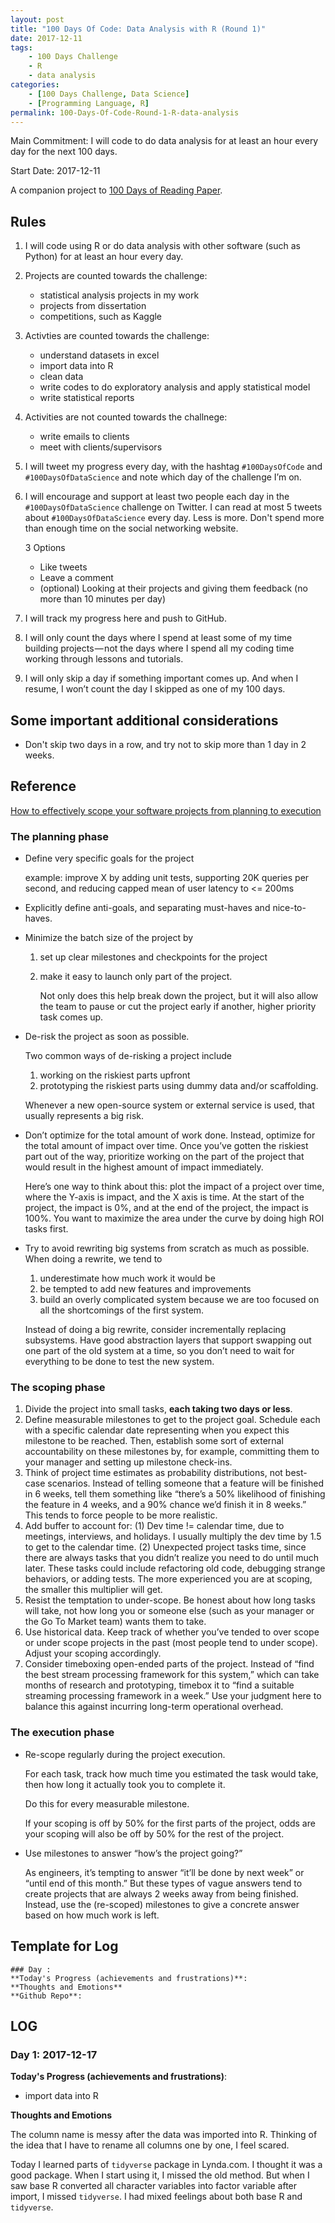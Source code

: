 ```yaml
---
layout: post
title: "100 Days Of Code: Data Analysis with R (Round 1)"
date: 2017-12-11
tags: 
	- 100 Days Challenge
	- R
	- data analysis
categories: 
	- [100 Days Challenge, Data Science]
	- [Programming Language, R]
permalink: 100-Days-Of-Code-Round-1-R-data-analysis
---
```

Main Commitment: I will code to do data analysis for at least an hour every day for the next 100 days.

Start Date: 2017-12-11

A companion project to [100 Days of Reading Paper](100-Days-Of-Reading-Paper-Round-1).

<!-- more -->

## Rules

1. I will code using R or do data analysis with other software (such as Python) for at least an hour every day.
2. Projects are counted towards the challenge:
	* statistical analysis projects in my work
	* projects from dissertation
	* competitions, such as Kaggle

3. Activties are counted towards the challenge:
	* understand datasets in excel
	* import data into R
	* clean data
	* write codes to do exploratory analysis and apply statistical model
	* write statistical reports

4. Activities are not counted towards the challnege:

	* write emails to clients
	* meet with clients/supervisors

5. I will tweet my progress every day, with the hashtag `#100DaysOfCode` and `#100DaysOfDataScience` and note which day of the challenge I’m on.
6. I will encourage and support at least two people each day in the `#100DaysOfDataScience` challenge on Twitter. I can read at most 5 tweets about `#100DaysOfDataScience` every day. Less is more. Don't spend more than enough time on the social networking website.

    3 Options
    
    * Like tweets
    * Leave a comment
    * (optional) Looking at their projects and giving them feedback (no more than 10 minutes per day)
7. I will track my progress here and push to GitHub.
8. I will only count the days where I spend at least some of my time building projects — not the days where I spend all my coding time working through lessons and tutorials.

9. I will only skip a day if something important comes up. And when I resume, I won’t count the day I skipped as one of my 100 days.

## Some important additional considerations

* Don't skip two days in a row, and try not to skip more than 1 day in 2 weeks.

## Reference
[How to effectively scope your software projects from planning to execution](https://medium.freecodecamp.org/how-to-effectively-scope-your-software-projects-from-planning-to-execution-e96cbcac54b9)

### The planning phase

* Define very specific goals for the project

	example: improve X by adding unit tests, supporting 20K queries per second, and reducing capped mean of user latency to <= 200ms
	
* Explicitly define anti-goals, and separating must-haves and nice-to-haves.
* Minimize the batch size of the project by

	1. set up clear milestones and checkpoints for the project
	1. make it easy to launch only part of the project. 

		Not only does this help break down the project, but it will also allow the team to pause or cut the project early if another, higher priority task comes up.
		
* De-risk the project as soon as possible. 

	Two common ways of de-risking a project include
	
	1. working on the riskiest parts upfront
	1. prototyping the riskiest parts using dummy data and/or scaffolding. 

	Whenever a new open-source system or external service is used, that usually represents a big risk.
* Don’t optimize for the total amount of work done. Instead, optimize for the total amount of impact over time. Once you’ve gotten the riskiest part out of the way, prioritize working on the part of the project that would result in the highest amount of impact immediately.
	
	Here’s one way to think about this: plot the impact of a project over time, where the Y-axis is impact, and the X axis is time. At the start of the project, the impact is 0%, and at the end of the project, the impact is 100%. You want to maximize the area under the curve by doing high ROI tasks first.

* Try to avoid rewriting big systems from scratch as much as possible. When doing a rewrite, we tend to 

	1. underestimate how much work it would be
	1. be tempted to add new features and improvements
	1. build an overly complicated system because we are too focused on all the shortcomings of the first system.

	Instead of doing a big rewrite, consider incrementally replacing subsystems. Have good abstraction layers that support swapping out one part of the old system at a time, so you don’t need to wait for everything to be done to test the new system.
	
### The scoping phase

1. Divide the project into small tasks, **each taking two days or less**. 
1. Define measurable milestones to get to the project goal. Schedule each with a specific calendar date representing when you expect this milestone to be reached. Then, establish some sort of external accountability on these milestones by, for example, committing them to your manager and setting up milestone check-ins.
1. Think of project time estimates as probability distributions, not best-case scenarios. Instead of telling someone that a feature will be finished in 6 weeks, tell them something like “there’s a 50% likelihood of finishing the feature in 4 weeks, and a 90% chance we’d finish it in 8 weeks.” This tends to force people to be more realistic.
1. Add buffer to account for: (1) Dev time != calendar time, due to meetings, interviews, and holidays. I usually multiply the dev time by 1.5 to get to the calendar time. (2) Unexpected project tasks time, since there are always tasks that you didn’t realize you need to do until much later. These tasks could include refactoring old code, debugging strange behaviors, or adding tests. The more experienced you are at scoping, the smaller this multiplier will get.
1. Resist the temptation to under-scope. Be honest about how long tasks will take, not how long you or someone else (such as your manager or the Go To Market team) wants them to take.
1. Use historical data. Keep track of whether you’ve tended to over scope or under scope projects in the past (most people tend to under scope). Adjust your scoping accordingly.
1. Consider timeboxing open-ended parts of the project. Instead of “find the best stream processing framework for this system,” which can take months of research and prototyping, timebox it to “find a suitable streaming processing framework in a week.” Use your judgment here to balance this against incurring long-term operational overhead.

### The execution phase
* Re-scope regularly during the project execution. 

	For each task, track how much time you estimated the task would take, then how long it actually took you to complete it. 
	
	Do this for every measurable milestone. 
	
	If your scoping is off by 50% for the first parts of the project, odds are your scoping will also be off by 50% for the rest of the project.

* Use milestones to answer “how’s the project going?” 

	As engineers, it’s tempting to answer “it’ll be done by next week” or “until end of this month.” But these types of vague answers tend to create projects that are always 2 weeks away from being finished. Instead, use the (re-scoped) milestones to give a concrete answer based on how much work is left.

## Template for Log
```
### Day : 
**Today's Progress (achievements and frustrations)**: 
**Thoughts and Emotions**
**Github Repo**: 
```

## LOG
### Day 1: 2017-12-17
**Today's Progress (achievements and frustrations)**: 

* import data into R


**Thoughts and Emotions**

The column name is messy after the data was imported into R. Thinking of the idea that I have to rename all columns one by one, I feel scared.

Today I learned parts of `tidyverse` package in Lynda.com. I thought it was a good package. When I start using it, I missed the old method. But when I saw base R converted all character variables into factor variable after import, I missed `tidyverse`. I had mixed feelings about both base R and `tidyverse`.